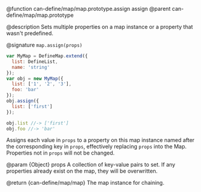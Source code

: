 @function can-define/map/map.prototype.assign assign
@parent can-define/map/map.prototype

@description Sets multiple properties on a map instance or a property that wasn't predefined.

@signature `map.assign(props)`

  ```js
  var MyMap = DefineMap.extend({
    list: DefineList,
    name: 'string'
  });
  var obj = new MyMap({
    list: ['1', '2', '3'],
    foo: 'bar'
  });
  obj.assign({
    list: ['first']
  });

  obj.list //-> ['first']
  obj.foo //-> 'bar'
  ```
  Assigns each value in `props` to a property on this map instance named after the
  corresponding key in `props`, effectively replacing `props` into the Map.
  Properties not in `props` will not be changed.

  @param {Object} props A collection of key-value pairs to set.
  If any properties already exist on the map, they will be overwritten.

  @return {can-define/map/map} The map instance for chaining.
